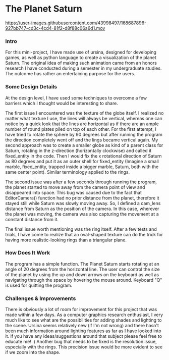 # The Planet Saturn

https://user-images.githubusercontent.com/43998497/168687896-927bb747-cd3c-4cd4-81f2-d8f88c06a6d1.mov


### Intro
For this mini-project, I have made use of ursina, designed for developing games, as well as python language to create a visualization of the planet Saturn. The original idea of making such animation came from an honors research I have conducted during a semester in my undergraduate studies. The outcome has rather an entertaining purpose for the users.  


### Some Design Details
At the design level, I have used some techniques to overcome a few barriers which I thought would be interesting to share.

The first issue I encountered was the texture of the globe itself. I realized no matter what texture I use, the lines will always be vertical, whereas one can notice by a quick look that the lines are horizontal as if there are an ample number of round plates piled on top of each other. For the first attempt, I have tried to rotate the sphere by 90 degrees but after running the program the direction completely went off and the lings became vertical again. My second approach was to create a smaller globe as kind of a parent class for Saturn, rotating in the z-direction (horizontally clockwise) and called it fixed_entity in the code. Then I would fix the x rotational direction of Saturn as 80 degrees and put it as an outer shell for fixed_entity (Imagine a small marble, fixed_entity, trapped inside a bigger marble, Saturn, both with the same center point). Similar terminology applied to the rings. 

The second issue was after a few seconds through running the program, the planet started to move away from the camera point of view and disappeared into space. This bug was caused due to the fact that EditorCamera() function had no prior distance from the planet, therefore it stayed still while Saturn was slowly moving away. So, I defined a cam_lens distance from Saturn as the position of the camera. In this case, wherever the planet was moving, the camera was also capturing the movement at a constant distance from it.

The final issue worth mentioning was the ring itself. After a few tests and trials, I have come to realize that an oval-shaped texture can do the trick for having more realistic-looking rings than a triangular plane.  




### How Does It Work
The program has a simple function. The Planet Saturn starts rotating at an angle of 20 degrees from the horizontal line. The user can control the size of the planet by using the up and down arrows on the keyboard as well as navigating through the space by hovering the mouse around. Keyboard "Q" is used for quitting the program. 

### Challenges & Improvements
There is obviously a lot of room for improvement for this project that was made within a few days. As a computer graphics research enthusiast, I very much like to see what are the possibilities for adding shades and lighting to the scene. Ursina seems relatively new (if I'm not wrong) and there hasn't been much information around lighting features as far as I have looked into it. If you have any ideas/suggestions around that subject please feel free to educate me! :) Another bug that needs to be fixed is the resolution issue, especially with the rings. This precision issue would be more evident to see if we zoom into the shape. 



